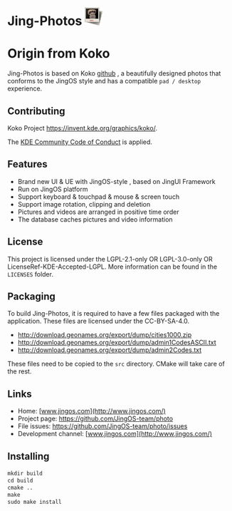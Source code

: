# Jing-Photos <img src="logo.png" width="40"/>
# Origin from Koko

Jing-Photos is based on Koko [github](https://github.com/JingOS-team/jing-photos/blob/master/TODO) , a beautifully designed photos that conforms to the JingOS style and has a compatible `pad / desktop` experience.

## Contributing

Koko Project https://invent.kde.org/graphics/koko/.

The [KDE Community Code of Conduct](https://kde.org/code-of-conduct) is applied.

## Features

* Brand new UI & UE with JingOS-style , based on JingUI Framework
* Run on JingOS platform
* Support keyboard & touchpad & mouse & screen touch 
* Support image rotation, clipping and deletion
* Pictures and videos are arranged in positive time order
* The database caches pictures and video information

## License

This project is licensed under the LGPL-2.1-only OR LGPL-3.0-only OR
LicenseRef-KDE-Accepted-LGPL. More information can be found in the
`LICENSES` folder.

## Packaging

To build Jing-Photos, it is required to have a few files packaged with the
application. These files are licensed under the CC-BY-SA-4.0.

* http://download.geonames.org/export/dump/cities1000.zip
* http://download.geonames.org/export/dump/admin1CodesASCII.txt
* http://download.geonames.org/export/dump/admin2Codes.txt

These files need to be copied to the `src` directory. CMake will
take care of the rest.

## Links

- Home: [www.jingos.com](http://www.jingos.com/)
- Project page: https://github.com/JingOS-team/photo
- File issues: https://github.com/JingOS-team/photo/issues
- Development channel: [www.jingos.com](http://www.jingos.com/)

## Installing

```
mkdir build
cd build
cmake ..
make
sudo make install
```





